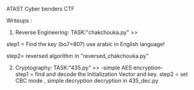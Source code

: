 ATAST Cyber benders CTF 


Writeups : 



1) Reverse Engineering: TASK:"chakchouka.py" >> 

step1 = Find the key (bo7=807) use arabic in English language!

step2= reversed algorithm in "reversed_chakchouka.py" 




2) Cryptography: TASK:"435.py" >>
-simple AES encryption-  
step1 = find and decode the Initialization Vector and key.
step2 = set CBC mode , simple decryption
decryption in 435_dec.py


